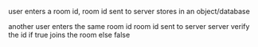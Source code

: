 user enters a room id,
    room id sent to server
        stores in an object/database

another user enters the same room id
    room id sent to server
        server verify the id
        if true
            joins the room
        else
            false
